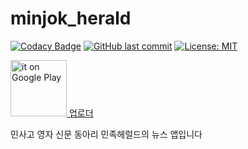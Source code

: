 # minjok_herald

[![Codacy Badge](https://api.codacy.com/project/badge/Grade/5666898bd6574ff984df0992e47ae491)](https://app.codacy.com/manual/roh517/Minjok_Herald_App?utm_source=github.com&utm_medium=referral&utm_content=nickroh/Minjok_Herald_App&utm_campaign=Badge_Grade_Dashboard)
[![GitHub last commit](https://img.shields.io/github/last-commit/google/skia.svg?style=flat)]()
 <a href="./license.md">
        <img src="https://img.shields.io/badge/License-MIT-lightgrey.svg" alt="License: MIT">
 </a>
    
    
   <a href = "https://play.google.com/store/apps/details?id=com.minjokherald.kmla.minjok_herald&pcampaignid=pcampaignidMKT-Other-global-all-co-prtnr-py-PartBadge-Mar2515-1" target='_blank' rel='noopener'>
<img src = "https://play.google.com/intl/en_us/badges/static/images/badges/en_badge_web_generic.png" height="90px" alt = "it on Google Play">
</a>
<a href = "https://minjok-herald-uploader.firebaseapp.com"> 업로더 </a>
 
 
    
민사고 영자 신문 동아리 민족헤럴드의 뉴스 앱입니다

